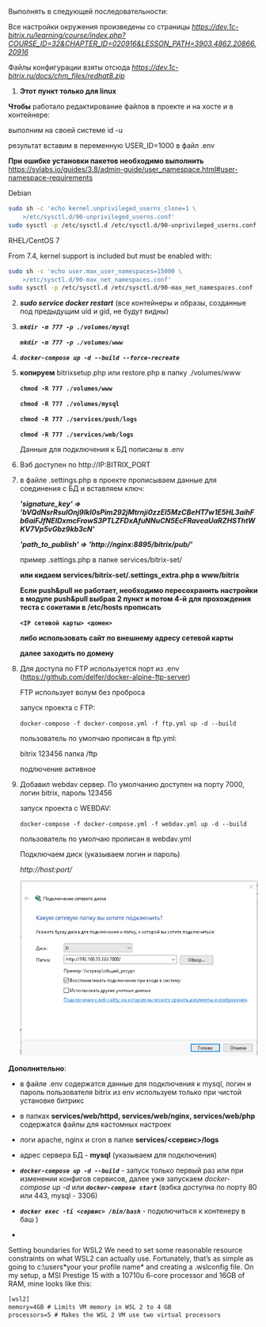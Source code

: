 Выполнять в следующей последовательности:

Все настройки окружения произведены со страницы *https://dev.1c-bitrix.ru/learning/course/index.php?COURSE_ID=32&CHAPTER_ID=020916&LESSON_PATH=3903.4862.20866.20916*

Файлы конфигурации взяты отсюда *https://dev.1c-bitrix.ru/docs/chm_files/redhat8.zip*

1. **Этот пункт только для linux** 
 
 **Чтобы** работало редактирование файлов в проекте и на хосте и в контейнере:
   
   выполним на своей системе id -u

   результат вставим в переменную USER_ID=1000 в файл .env
            
   
   **При ошибке установки пакетов необходимо выполнить**
   https://sylabs.io/guides/3.8/admin-guide/user_namespace.html#user-namespace-requirements

Debian   

```bash
sudo sh -c 'echo kernel.unprivileged_userns_clone=1 \
    >/etc/sysctl.d/90-unprivileged_userns.conf'
sudo sysctl -p /etc/sysctl.d /etc/sysctl.d/90-unprivileged_userns.conf
```

   RHEL/CentOS 7

From 7.4, kernel support is included but must be enabled with:


```bash
sudo sh -c 'echo user.max_user_namespaces=15000 \
    >/etc/sysctl.d/90-max_net_namespaces.conf'
sudo sysctl -p /etc/sysctl.d /etc/sysctl.d/90-max_net_namespaces.conf
```




2. ***sudo service docker restart***
   (все контейнеры и образы, созданные под предыдущим uid и gid, не будут видны)
3. ***`mkdir -m 777 -p ./volumes/mysql`***
    
   ***`mkdir -m 777 -p ./volumes/www`***

4. ***`docker-compose up -d --build --force-recreate`***
5.  **копируем** bitrixsetup.php или restore.php в папку ./volumes/www
    
      **`chmod -R 777 ./volumes/www`**

      **`chmod -R 777 ./volumes/mysql`**
      
      **`chmod -R 777 ./services/push/logs`**

      **`chmod -R 777 ./services/web/logs`**

      Данные для подключения к БД пописаны в .env

      
6. Вэб доступен по http://IP:BITRIX_PORT 
   
   

7. в файле .settings.php в проекте прописываем данные для соединения с БД и вставляем ключ: 

      ***'signature_key' => 'bVQdNsrRsulOnj9lkI0sPim292jMtrnji0zzEl5MzCBeHT7w1E5HL3aihFb6aiFJfNEIDxmcFrowS3PTLZFDxAfuNNuCN5EcFRaveaUaRZHSThtWKV7Vp5vGbz9kb3cN'***

      ***'path_to_publish' => 'http://nginx:8895/bitrix/pub/'***

      пример .settings.php в папке services/bitrix-set/
      
      **или кидаем services/bitrix-set/.settings_extra.php в www/bitrix**

      **Если push&pull не работает, необходимо пересохранить настройки в модуле push&pull выбрав 2 пункт  и потом 4-й**
      **для прохождения теста с сокетами в /etc/hosts прописать**

      **`<IP сетевой карты> <домен>`**

      **либо использовать сайт по внешнему адресу сетевой карты**

     **далее заходить по домену**

8. Для доступа по FTP используется порт из .env (https://github.com/delfer/docker-alpine-ftp-server)
   
   FTP использует волум без проброса
   
   запуск проекта с FTP:

   `docker-compose -f docker-compose.yml -f ftp.yml up -d --build`

   пользователь по умолчаю прописан в ftp.yml:

   bitrix
   123456
   папка /ftp

   подлючение активное

9. Добавил webdav сервер. По умолчанию доступен на порту 7000, логин bitrix, пароль 123456
   
   запуск проекта с WEBDAV:

   `docker-compose -f docker-compose.yml -f webdav.yml up -d --build`

   пользователь по умолчаю прописан в webdav.yml

   Подключаем диск (указываем логин и пароль)
   
   *http://host:port/*

   ![](./images/webdav.png)


**Дополнительно**:
- в файле .env содержатся данные для подключения к mysql,
  логин и пароль пользователя bitrix из env используем только при чистой установке битрикс
- в папках **services/web/httpd, services/web/nginx, services/web/php** содержатся файлы для кастомных настроек
- логи apache, nginx и cron в папке **services/<сервис>/logs**
- адрес сервера БД - **mysql** (указываем для подключения)

- ***`docker-compose up -d --build`***  - запуск только первый раз или при изменении конфигов сервисов, далее уже запускаем *docker-compose up -d* или ***`docker-compose start`*** (вэбка доступна по порту 80 или 443, mysql - 3306)
- ***`docker exec -ti <сервис> /bin/bash`*** - подключиться к контенеру в баш )
- 
Setting boundaries for WSL2
We need to set some reasonable resource constraints on what WSL2 can actually use. Fortunately, that’s as simple as going to c:\users\*your your profile name* and creating a .wslconfig file. On my setup, a MSI Prestige 15 with a 10710u 6-core processor and 16GB of RAM, mine looks like this:

```
[wsl2]
memory=4GB # Limits VM memory in WSL 2 to 4 GB
processors=5 # Makes the WSL 2 VM use two virtual processors
```

